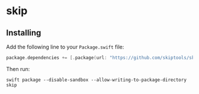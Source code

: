 # skip

## Installing

Add the following line to your `Package.swift` file:

```swift
package.dependencies += [.package(url: "https://github.com/skiptools/skip.git", from: "0.0.29")]
```

Then run:

```shell
swift package --disable-sandbox --allow-writing-to-package-directory skip
```
